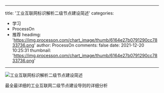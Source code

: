 
---
title: '工业互联网标识解析二级节点建设简述'
categories: 
 - 学习
 - ProcessOn
 - 推荐
headimg: 'https://img.processon.com/chart_image/thumb/6164e27b0791290cc7833736.png'
author: ProcessOn
comments: false
date: 2021-12-20 10:25:31
thumbnail: 'https://img.processon.com/chart_image/thumb/6164e27b0791290cc7833736.png'
---

<div>   
<img class="thumb" alt="工业互联网标识解析二级节点建设简述" src="https://img.processon.com/chart_image/thumb/6164e27b0791290cc7833736.png" referrerpolicy="no-referrer">
<p>最全最详细的工业互联网二级节点建设导则的详细分析</p>  
</div>
            